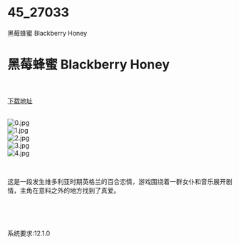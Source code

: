 # 45_27033
黑莓蜂蜜 Blackberry Honey
# 黑莓蜂蜜 Blackberry Honey
 <br/></br>
[下载地址](https://www.switch520.cc/article/27033 "下载地址")
<br/></br>

<p><img title="0.jpg" src="https://www.switch520.cc/muke_img/2022_02_11_9fc375d8a07e9.jpg" alt="0.jpg"><br>
<img title="1.jpg" src="https://www.switch520.cc/muke_img/2022_02_11_45a2d413968d2.jpg" alt="1.jpg"><br>
<img title="2.jpg" src="https://www.switch520.cc/muke_img/2022_02_11_78483e4d6ddfc.jpg" alt="2.jpg"><br>
<img title="3.jpg" src="https://www.switch520.cc/muke_img/2022_02_11_da425c8284a47.jpg" alt="3.jpg"><br>
<img title="4.jpg" src="https://www.switch520.cc/muke_img/2022_02_11_4d2ab459abc59.jpg" alt="4.jpg"></p>
<p>&nbsp;</p>
<p>这是一段发生维多利亚时期英格兰的百合恋情，游戏围绕着一群女仆和音乐展开剧情，主角在意料之外的地方找到了真爱。</p>
<p>&nbsp;</p>
<p>&nbsp;</p>
<p>系统要求:12.1.0</p>



